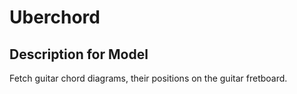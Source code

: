# Uberchord

## Description for Model

Fetch guitar chord diagrams, their positions on the guitar fretboard.

